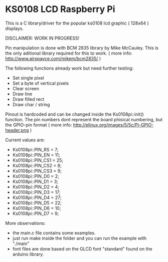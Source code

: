 # KS0108 LCD Raspberry Pi
This is a C library/driver for the popular ks0108 lcd graphic ( 128x64 ) displays.

DISCLAIMER: WORK IN PROGRESS!

Pin manipulation is done with BCM 2835 library by Mike McCauley.
This is the only aditional library required for this to work.
( more info: http://www.airspayce.com/mikem/bcm2835/ )

The following functions already work but need further testing:
  - Set single pixel
  - Set a byte of vertical pixels
  - Clear screen
  - Draw line
  - Draw filled rect
  - Draw char / string

 Pinout is hardcoded and can be changed inside the Ks0108pi::init() function.
The pin numbers dont represent the board phisical numbering, but the GPIO-pin format
( more info: http://elinux.org/images/5/5c/Pi-GPIO-header.png )

Current values are:

- Ks0108pi::PIN_RS = 7;
- Ks0108pi::PIN_EN = 11;
- Ks0108pi::PIN_CS1 = 25;
- Ks0108pi::PIN_CS2 = 8;
- Ks0108pi::PIN_CS3 = 9;
- Ks0108pi::PIN_D0 = 2;
- Ks0108pi::PIN_D1 = 3;
- Ks0108pi::PIN_D2 = 4;
- Ks0108pi::PIN_D3 = 17;
- Ks0108pi::PIN_D4 = 27;
- Ks0108pi::PIN_D5 = 22;
- Ks0108pi::PIN_D6 = 10;
- Ks0108pi::PIN_D7 = 9;

More observations:	
  - the main.c file contains some examples.
  - just run make inside the folder and you can run the example with "./main"
  - font files are done based on the GLCD font "standard" found on the arduino library.
	
	
